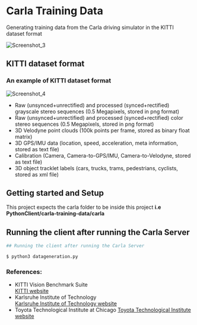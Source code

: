 # Carla Training Data
Generating training data from the Carla driving simulator in the KITTI dataset format


![Screenshot_3](https://user-images.githubusercontent.com/30608533/58124632-5c87b380-7c17-11e9-907b-f7cfdbb697a7.jpg)



## KITTI dataset format

### An example of KITTI dataset format
![Screenshot_4](https://user-images.githubusercontent.com/30608533/58124233-6b219b00-7c16-11e9-9562-9504c5b24bad.jpg)


- Raw (unsynced+unrectified) and processed (synced+rectified) grayscale stereo sequences (0.5 Megapixels, stored in png format)
- Raw (unsynced+unrectified) and processed (synced+rectified) color stereo sequences (0.5 Megapixels, stored in png format)
- 3D Velodyne point clouds (100k points per frame, stored as binary float matrix)
- 3D GPS/IMU data (location, speed, acceleration, meta information, stored as text file)
- Calibration (Camera, Camera-to-GPS/IMU, Camera-to-Velodyne, stored as text file)
- 3D object tracklet labels (cars, trucks, trams, pedestrians, cyclists, stored as xml file)



## Getting started and Setup
This project expects the carla folder to be inside this project  __i.e PythonClient/carla-training-data/carla__

## Running the client after running the Carla Server

```bash
## Running the client after running the Carla Server

$ python3 datageneration.py
```


### References:

-  KITTI Vision Benchmark Suite    
[KITTI website](http://www.cvlibs.net/datasets/kitti/raw_data.php)
-  Karlsruhe Institute of Technology  
[Karlsruhe Institute of Technology website](http://www.kit.edu/english/index.php)
-  Toyota Technological Institute at Chicago 
[Toyota Technological Institute website](https://www.ttic.edu/)


